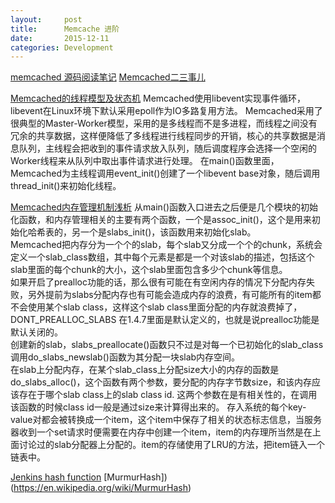 ```yaml
---
layout:     post
title:      Memcache 进阶
date:       2015-12-11
categories: Development
---
```


[memcached 源码阅读笔记](https://github.com/daoluan/decode-memcached)
[Memcached二三事儿](http://huoding.com/2012/12/30/205)

[Memcached的线程模型及状态机](http://basiccoder.com/thread-model-and-state-machine-of-memcached.html)
Memcached使用libevent实现事件循环，libevent在Linux环境下默认采用epoll作为IO多路复用方法。
Memcached采用了很典型的Master-Worker模型，采用的是多线程而不是多进程，而线程之间没有冗余的共享数据，这样便降低了多线程进行线程同步的开销，核心的共享数据是消息队列，主线程会把收到的事件请求放入队列，随后调度程序会选择一个空闲的Worker线程来从队列中取出事件请求进行处理。
在main()函数里面，Memcached为主线程调用event_init()创建了一个libevent base对象，随后调用thread_init()来初始化线程。

[Memcached内存管理机制浅析](http://basiccoder.com/memcached-memory-mamagement.html)
从main()函数入口进去之后便是几个模块的初始化函数，和内存管理相关的主要有两个函数，一个是assoc_init()，这个是用来初始化哈希表的，另一个是slabs_init()，该函数用来初始化slab。  
Memcached把内存分为一个个的slab，每个slab又分成一个个的chunk，系统会定义一个slab_class数组，其中每个元素是都是一个对该slab的描述，包括这个slab里面的每个chunk的大小，这个slab里面包含多少个chunk等信息。  
如果开启了prealloc功能的话，那么很有可能在有空闲内存的情况下分配内存失败，另外提前为slabs分配内存也有可能会造成内存的浪费，有可能所有的item都不会使用某个slab class，这样这个slab class里面分配的内存就浪费掉了，DONT_PREALLOC_SLABS 在1.4.7里面是默认定义的，也就是说prealloc功能是默认关闭的。  
创建新的slab，slabs_preallocate()函数只不过是对每一个已初始化的slab_class调用do_slabs_newslab()函数为其分配一块slab内存空间。  
在slab上分配内存，在某个slab_class上分配size大小的内存的函数是do_slabs_alloc()，这个函数有两个参数，要分配的内存字节数size，和该内存应该存在于哪个slab class上的slab class id. 这两个参数在是有相关性的，在调用该函数的时候class id一般是通过size来计算得出来的。
存入系统的每个key-value对都会被转换成一个item，这个item中保存了相关的状态标志信息，当服务器收到一个set请求时便需要在内存中创建一个item，item的内存理所当然是在上面讨论过的slab分配器上分配的。item的存储使用了LRU的方法，把item链入一个链表中。

[Jenkins hash function](https://en.wikipedia.org/wiki/Jenkins_hash_function)
[MurmurHash])(https://en.wikipedia.org/wiki/MurmurHash)